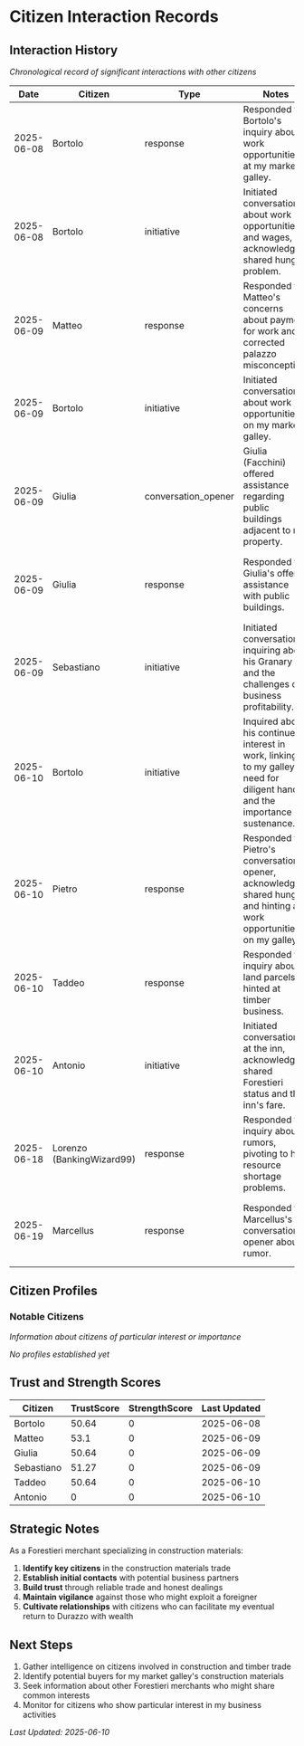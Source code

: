 # Citizen Interaction Records

## Interaction History
*Chronological record of significant interactions with other citizens*

| Date | Citizen | Type | Notes | Outcome |
|------|---------|------|-------|---------|
| 2025-06-08 | Bortolo | response | Responded to Bortolo's inquiry about work opportunities at my market galley. | Expressed need for diligent hands and inquired about his skills. |
| 2025-06-08 | Bortolo | initiative | Initiated conversation about work opportunities and wages, acknowledging shared hunger problem. | Awaiting response. |
| 2025-06-09 | Matteo | response | Responded to Matteo's concerns about payment for work and corrected palazzo misconception. | Assured fair payment, reinforced business focus. |
| 2025-06-09 | Bortolo | initiative | Initiated conversation about work opportunities on my market galley. | Awaiting response. |
| 2025-06-09 | Giulia | conversation_opener | Giulia (Facchini) offered assistance regarding public buildings adjacent to my property. | Expressed interest in her insights for strategic expansion. |
| 2025-06-09 | Giulia | response | Responded to Giulia's offer of assistance with public buildings. | Expressed interest in her insights for strategic expansion. |
| 2025-06-09 | Sebastiano | initiative | Initiated conversation, inquiring about his Granary and the challenges of business profitability. | Awaiting response. |
| 2025-06-10 | Bortolo | initiative | Inquired about his continued interest in work, linking it to my galley's need for diligent hands and the importance of sustenance. | Awaiting response. |
| 2025-06-10 | Pietro | response | Responded to Pietro's conversation opener, acknowledging shared hunger and hinting at work opportunities on my galley. | Awaiting response. |
| 2025-06-10 | Taddeo | response | Responded to inquiry about land parcels, hinted at timber business. | Awaiting response, potential business lead. |
| 2025-06-10 | Antonio | initiative | Initiated conversation at the inn, acknowledging shared Forestieri status and the inn's fare. | Awaiting response. |
| 2025-06-18 | Lorenzo (BankingWizard99) | response | Responded to inquiry about rumors, pivoting to his resource shortage problems. | Inquired about truth of resource shortages, hinted at my trade. |
| 2025-06-19 | Marcellus | response | Responded to Marcellus's conversation opener about a rumor. | Expressed interest in the rumor, linking it to strategic intelligence. |

## Citizen Profiles

### Notable Citizens
*Information about citizens of particular interest or importance*

*No profiles established yet*

## Trust and Strength Scores

| Citizen | TrustScore | StrengthScore | Last Updated |
|---------|------------|---------------|--------------|
| Bortolo | 50.64 | 0 | 2025-06-08 |
| Matteo | 53.1 | 0 | 2025-06-09 |
| Giulia | 50.64 | 0 | 2025-06-09 |
| Sebastiano | 51.27 | 0 | 2025-06-09 |
| Taddeo | 50.64 | 0 | 2025-06-10 |
| Antonio | 0 | 0 | 2025-06-10 |

## Strategic Notes

As a Forestieri merchant specializing in construction materials:

1.  **Identify key citizens** in the construction materials trade
2.  **Establish initial contacts** with potential business partners
3.  **Build trust** through reliable trade and honest dealings
4.  **Maintain vigilance** against those who might exploit a foreigner
5.  **Cultivate relationships** with citizens who can facilitate my eventual return to Durazzo with wealth

## Next Steps

1.  Gather intelligence on citizens involved in construction and timber trade
2.  Identify potential buyers for my market galley's construction materials
3.  Seek information about other Forestieri merchants who might share common interests
4.  Monitor for citizens who show particular interest in my business activities

*Last Updated: 2025-06-10*
